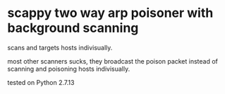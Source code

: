 # scappy two way arp poisoner with background scanning

scans and targets hosts indivisually.

most other scanners sucks, they broadcast the poison packet instead of scanning and poisoning hosts indivisually.

tested on Python 2.7.13

